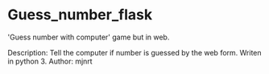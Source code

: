 # Guess_number_flask
'Guess number with computer' game but in web.

Description: Tell the computer if number is guessed by the web form.
Writen in python 3.
Author: mjnrt
